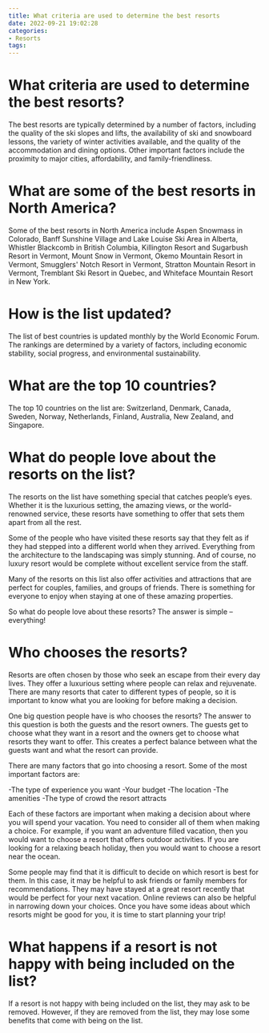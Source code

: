```yaml
---
title: What criteria are used to determine the best resorts
date: 2022-09-21 19:02:28
categories:
- Resorts
tags:
---
```



#  What criteria are used to determine the best resorts?

The best resorts are typically determined by a number of factors, including the quality of the ski slopes and lifts, the availability of ski and snowboard lessons, the variety of winter activities available, and the quality of the accommodation and dining options. Other important factors include the proximity to major cities, affordability, and family-friendliness.

#  What are some of the best resorts in North America?

Some of the best resorts in North America include Aspen Snowmass in Colorado, Banff Sunshine Village and Lake Louise Ski Area in Alberta, Whistler Blackcomb in British Columbia, Killington Resort and Sugarbush Resort in Vermont, Mount Snow in Vermont, Okemo Mountain Resort in Vermont, Smugglers' Notch Resort in Vermont, Stratton Mountain Resort in Vermont, Tremblant Ski Resort in Quebec, and Whiteface Mountain Resort in New York.

#  How is the list updated?

The list of best countries is updated monthly by the World Economic Forum. The rankings are determined by a variety of factors, including economic stability, social progress, and environmental sustainability.

# What are the top 10 countries?

The top 10 countries on the list are: Switzerland, Denmark, Canada, Sweden, Norway, Netherlands, Finland, Australia, New Zealand, and Singapore.

#  What do people love about the resorts on the list?

The resorts on the list have something special that catches people’s eyes. Whether it is the luxurious setting, the amazing views, or the world-renowned service, these resorts have something to offer that sets them apart from all the rest.

Some of the people who have visited these resorts say that they felt as if they had stepped into a different world when they arrived. Everything from the architecture to the landscaping was simply stunning. And of course, no luxury resort would be complete without excellent service from the staff.

Many of the resorts on this list also offer activities and attractions that are perfect for couples, families, and groups of friends. There is something for everyone to enjoy when staying at one of these amazing properties.

So what do people love about these resorts? The answer is simple – everything!

#  Who chooses the resorts?

Resorts are often chosen by those who seek an escape from their every day lives. They offer a luxurious setting where people can relax and rejuvenate. There are many resorts that cater to different types of people, so it is important to know what you are looking for before making a decision.

One big question people have is who chooses the resorts? The answer to this question is both the guests and the resort owners. The guests get to choose what they want in a resort and the owners get to choose what resorts they want to offer. This creates a perfect balance between what the guests want and what the resort can provide.

There are many factors that go into choosing a resort. Some of the most important factors are:

-The type of experience you want
-Your budget
-The location
-The amenities
-The type of crowd the resort attracts

Each of these factors are important when making a decision about where you will spend your vacation. You need to consider all of them when making a choice. For example, if you want an adventure filled vacation, then you would want to choose a resort that offers outdoor activities. If you are looking for a relaxing beach holiday, then you would want to choose a resort near the ocean.

Some people may find that it is difficult to decide on which resort is best for them. In this case, it may be helpful to ask friends or family members for recommendations. They may have stayed at a great resort recently that would be perfect for your next vacation. Online reviews can also be helpful in narrowing down your choices. Once you have some ideas about which resorts might be good for you, it is time to start planning your trip!

#  What happens if a resort is not happy with being included on the list?

If a resort is not happy with being included on the list, they may ask to be removed. However, if they are removed from the list, they may lose some benefits that come with being on the list.